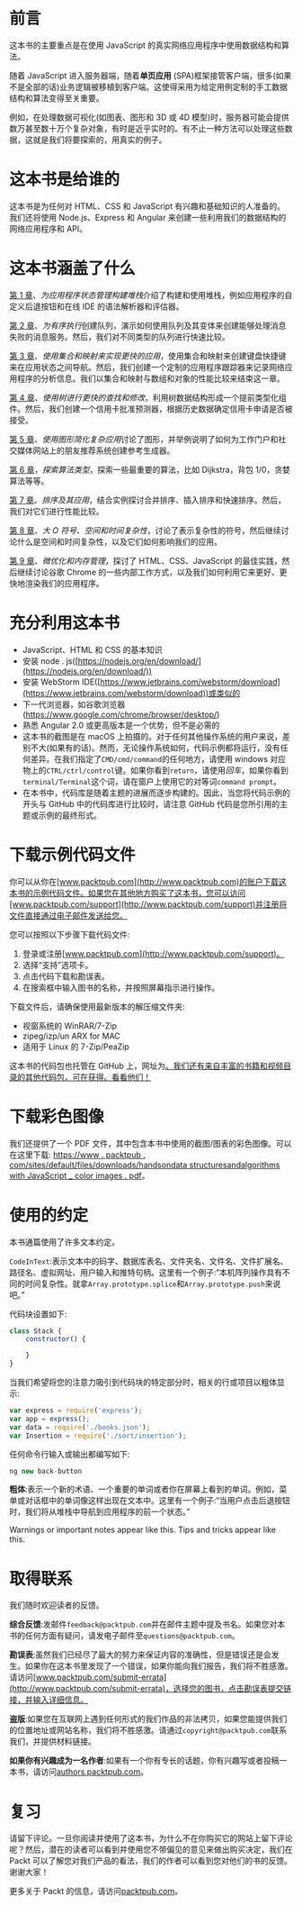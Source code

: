 # 前言

这本书的主要重点是在使用 JavaScript 的真实网络应用程序中使用数据结构和算法。

随着 JavaScript 进入服务器端，随着**单页应用** (SPA)框架接管客户端，很多(如果不是全部的话)业务逻辑被移植到客户端。这使得采用为给定用例定制的手工数据结构和算法变得至关重要。

例如，在处理数据可视化(如图表、图形和 3D 或 4D 模型)时，服务器可能会提供数万甚至数十万个复杂对象，有时是近乎实时的。有不止一种方法可以处理这些数据，这就是我们将要探索的，用真实的例子。

# 这本书是给谁的

这本书是为任何对 HTML、CSS 和 JavaScript 有兴趣和基础知识的人准备的。我们还将使用 Node.js、Express 和 Angular 来创建一些利用我们的数据结构的网络应用程序和 API。

# 这本书涵盖了什么

[第 1 章](1.html)、*为应用程序状态管理构建堆栈*介绍了构建和使用堆栈，例如应用程序的自定义后退按钮和在线 IDE 的语法解析器和评估器。

[第 2 章](2.html)、*为有序执行*创建队列，演示如何使用队列及其变体来创建能够处理消息失败的消息服务。然后，我们对不同类型的队列进行快速比较。

[第 3 章](3.html)、*使用集合和映射来实现更快的应用*，使用集合和映射来创建键盘快捷键来在应用状态之间导航。然后，我们创建一个定制的应用程序跟踪器来记录网络应用程序的分析信息。我们以集合和映射与数组和对象的性能比较来结束这一章。

[第 4 章](4.html)、*使用树进行更快的查找和修改*，利用树数据结构形成一个提前类型化组件。然后，我们创建一个信用卡批准预测器，根据历史数据确定信用卡申请是否被接受。

[第 5 章](5.html)、*使用图形简化复杂应用*讨论了图形，并举例说明了如何为工作门户和社交媒体网站上的朋友推荐系统创建参考生成器。

[第 6 章](6.html)，*探索算法类型*，探索一些最重要的算法，比如 Dijkstra，背包 1/0，贪婪算法等等。

[第 7 章](7.html)、*排序及其应用*，结合实例探讨合并排序、插入排序和快速排序。然后，我们对它们进行性能比较。

[第 8 章](8.html)、*大 O 符号、空间和时间复杂性*，讨论了表示复杂性的符号，然后继续讨论什么是空间和时间复杂性，以及它们如何影响我们的应用。

[第 9 章](9.html)、*微优化和内存管理*，探讨了 HTML、CSS、JavaScript 的最佳实践，然后继续讨论谷歌 Chrome 的一些内部工作方式，以及我们如何利用它来更好、更快地渲染我们的应用程序。

# 充分利用这本书

*   JavaScript、HTML 和 CSS 的基本知识
*   安装 node . js([https://nodejs.org/en/download/](https://nodejs.org/en/download/))
*   安装 WebStorm IDE([https://www.jetbrains.com/webstorm/download](https://www.jetbrains.com/webstorm/download))或类似的
*   下一代浏览器，如谷歌浏览器(https://www.google.com/chrome/browser/desktop/)
*   熟悉 Angular 2.0 或更高版本是一个优势，但不是必需的
*   这本书的截图是在 macOS 上拍摄的。对于任何其他操作系统的用户来说，差别不大(如果有的话)。然而，无论操作系统如何，代码示例都将运行，没有任何差异。在我们指定了`CMD/cmd/command`的任何地方，请使用 windows 对应物上的`CTRL/ctrl/control`键。如果你看到`return`，请使用*回车*，如果你看到`terminal/Terminal`这个词，请在窗户上使用它的对等词`command prompt`。
*   在本书中，代码库是随着主题的进展而逐步构建的。因此，当您将代码示例的开头与 GitHub 中的代码库进行比较时，请注意 GitHub 代码是您所引用的主题或示例的最终形式。

# 下载示例代码文件

你可以从你在[www.packtpub.com](http://www.packtpub.com)的账户下载这本书的示例代码文件。如果您在其他地方购买了这本书，您可以访问[www.packtpub.com/support](http://www.packtpub.com/support)并注册将文件直接通过电子邮件发送给您。

您可以按照以下步骤下载代码文件:

1.  登录或注册[www.packtpub.com](http://www.packtpub.com/support)。
2.  选择“支持”选项卡。
3.  点击代码下载和勘误表。
4.  在搜索框中输入图书的名称，并按照屏幕指示进行操作。

下载文件后，请确保使用最新版本的解压缩文件夹:

*   视窗系统的 WinRAR/7-Zip
*   zipeg/izp/un ARX for MAC
*   适用于 Linux 的 7-Zip/PeaZip

这本书的代码包也托管在 GitHub 上，网址为[。我们还有来自丰富的书籍和视频目录的其他代码包，可在获得。看看他们！](https://github.com/PacktPublishing/Hands-On-Data-Structures-and-Algorithms-with-JavaScript)

# 下载彩色图像

我们还提供了一个 PDF 文件，其中包含本书中使用的截图/图表的彩色图像。可以在这里下载:
[https://www . packtpub . com/sites/default/files/downloads/handsondata structuresandalgorithms with JavaScript _ color images . pdf](https://www.packtpub.com/sites/default/files/downloads/HandsOnDataStructuresandAlgorithmswithJavaScript_ColorImages.pdf)。

# 使用的约定

本书通篇使用了许多文本约定。

`CodeInText`:表示文本中的码字、数据库表名、文件夹名、文件名、文件扩展名、路径名、虚拟网址、用户输入和推特句柄。这里有一个例子:“本机阵列操作具有不同的时间复杂性。就拿`Array.prototype.splice`和`Array.prototype.push`来说吧。”

代码块设置如下:

```js
class Stack {
    constructor() {

    }
}
```

当我们希望将您的注意力吸引到代码块的特定部分时，相关的行或项目以粗体显示:

```js
var express = require('express');
var app = express();
var data = require('./books.json');
var Insertion = require('./sort/insertion');
```

任何命令行输入或输出都编写如下:

```js
ng new back-button
```

**粗体**:表示一个新的术语、一个重要的单词或者你在屏幕上看到的单词。例如，菜单或对话框中的单词像这样出现在文本中。这里有一个例子:“当用户点击后退按钮时，我们将从堆栈中导航到应用程序的前一个状态。”

Warnings or important notes appear like this. Tips and tricks appear like this.

# 取得联系

我们随时欢迎读者的反馈。

**综合反馈**:发邮件`feedback@packtpub.com`并在邮件主题中提及书名。如果您对本书的任何方面有疑问，请发电子邮件至`questions@packtpub.com`。

**勘误表**:虽然我们已经尽了最大的努力来保证内容的准确性，但是错误还是会发生。如果你在这本书里发现了一个错误，如果你能向我们报告，我们将不胜感激。请访问[www.packtpub.com/submit-errata](http://www.packtpub.com/submit-errata)，选择您的图书，点击勘误表提交链接，并输入详细信息。

**盗版**:如果您在互联网上遇到任何形式的我们作品的非法拷贝，如果您能提供我们的位置地址或网站名称，我们将不胜感激。请通过`copyright@packtpub.com`联系我们，并提供材料链接。

**如果你有兴趣成为一名作者**:如果有一个你有专长的话题，你有兴趣写或者投稿一本书，请访问[authors.packtpub.com](http://authors.packtpub.com/)。

# 复习

请留下评论。一旦你阅读并使用了这本书，为什么不在你购买它的网站上留下评论呢？然后，潜在的读者可以看到并使用您不带偏见的意见来做出购买决定，我们在 Packt 可以了解您对我们产品的看法，我们的作者可以看到您对他们的书的反馈。谢谢大家！

更多关于 Packt 的信息，请访问[packtpub.com](https://www.packtpub.com/)。